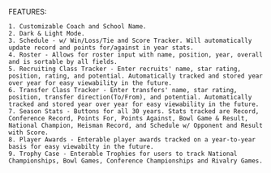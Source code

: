 FEATURES:

    1. Customizable Coach and School Name.
    2. Dark & Light Mode.
    3. Schedule - w/ Win/Loss/Tie and Score Tracker. Will automatically update record and points for/against in year stats.
    4. Roster - Allows for roster input with name, position, year, overall and is sortable by all fields.
    5. Recruiting Class Tracker - Enter recruits' name, star rating, position, rating, and potential. Automatically tracked and stored year over year for easy viewability in the future.
    6. Transfer Class Tracker - Enter transfers' name, star rating, position, transfer direction(To/From), and potential. Automatically tracked and stored year over year for easy viewability in the future.
    7. Season Stats - Buttons for all 30 years. Stats tracked are Record, Conference Record, Points For, Points Against, Bowl Game & Result, National Champion, Heisman Record, and Schedule w/ Opponent and Result with Score.
    8. Player Awards - Enterable player awards tracked on a year-to-year basis for easy viewabilty in the future.
    9. Trophy Case - Enterable Trophies for users to track National Championships, Bowl Games, Conference Championships and Rivalry Games.
